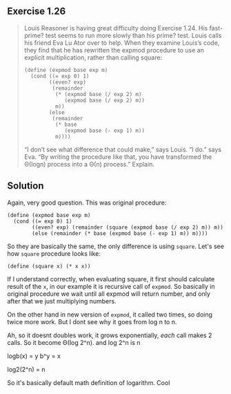 ## Exercise 1.26

> Louis Reasoner is having great difficulty doing Exercise 1.24. His fast-prime? test seems to run more slowly than his prime? test. Louis calls his friend Eva Lu Ator over to help. When they examine Louis’s code, they find that he has rewritten the expmod procedure to use an explicit multiplication, rather than calling square:
>
> ```racket
> (define (expmod base exp m)
>   (cond ((= exp 0) 1)
>         ((even? exp)
>          (remainder
>           (* (expmod base (/ exp 2) m)
>              (expmod base (/ exp 2) m))
>           m))
>         (else
>          (remainder
>           (* base
>              (expmod base (- exp 1) m))
>           m))))
> ```
>
> “I don’t see what difference that could make,” says Louis. “I do.” says Eva. “By writing the procedure like that, you have transformed the Θ(logn) process into a Θ(n) process.” Explain.

## Solution

Again, very good question. This was original procedure:

```racket
(define (expmod base exp m)
  (cond ((= exp 0) 1)
        ((even? exp) (remainder (square (expmod base (/ exp 2) m)) m))
        (else (remainder (* base (expmod base (- exp 1) m)) m))))
```

So they are basically the same, the only difference is using `square`. Let's see how `square` procedure looks like:

```racket
(define (square x) (* x x))
```

If I understand correctly, when evaluating square, it first should calculate result of the `x`, in our example it is recursive call of `expmod`. So basically in original procedure we wait until all expmod will return number, and only after that we just multiplying numbers.

On the other hand in new version of `expmod`, it called two times, so doing twice more work. But I dont see why it goes from log n to n.

Ah, so it doesnt doubles work, it grows exponentially, _each_ call makes 2 calls. So it become Θ(log 2^n). and log 2^n is n

logb(x) = y
b^y = x

log2(2^n) = n

So it's basically default math definition of logarithm. Cool
